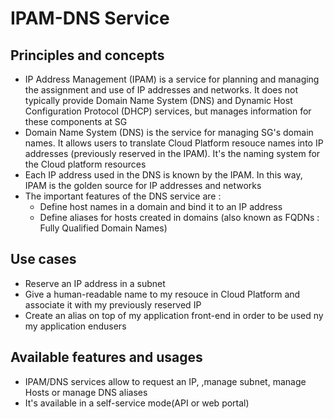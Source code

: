 # IPAM-DNS Service

## Principles and concepts

* IP Address Management (IPAM) is a service for planning and managing the assignment and use of IP addresses and networks. It does not typically provide Domain Name System (DNS) and Dynamic Host Configuration Protocol (DHCP) services, but manages information for these components at SG
* Domain Name System (DNS) is the service for managing SG's domain names. It allows users to translate Cloud Platform resouce names into IP addresses (previously reserved in the IPAM). It's the naming system for the Cloud platform resources
* Each IP address used in the DNS is known by the IPAM. In this way, IPAM is the golden source for IP addresses and networks
* The important features of the DNS service are :
    * Define host names in a domain and bind it to an IP address
    * Define aliases for hosts created in domains (also known as FQDNs : Fully Qualified Domain Names)

## Use cases

* Reserve an IP address in a subnet
* Give a human-readable name to my resouce in Cloud Platform and associate it with my previously reserved IP
* Create an alias on top of my application front-end in order to be used ny my application endusers

## Available features and usages

* IPAM/DNS services allow to request an IP, ,manage subnet, manage Hosts or manage DNS aliases
* It's available in a self-service mode(API or web portal)
